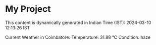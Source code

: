 # My Project

This content is dynamically generated in Indian Time (IST): 2024-03-10 12:13:26 IST


Current Weather in Coimbatore:
Temperature: 31.88 °C
Condition: haze
